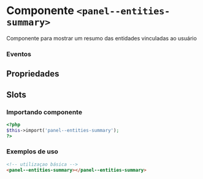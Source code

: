 # Componente `<panel--entities-summary>`
Componente para mostrar um resumo das entidades vinculadas ao usuário

### Eventos
  
## Propriedades

## Slots

### Importando componente
```PHP
<?php 
$this->import('panel--entities-summary');
?>
```
### Exemplos de uso
```HTML
<!-- utilizaçao básica -->
<panel--entities-summary></panel--entities-summary>

```
